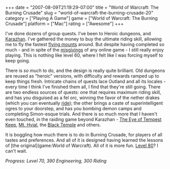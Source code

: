 +++
date = "2007-08-09T21:19:29-07:00"
title = "World of Warcraft: The Burning Crusade"
slug = "world-of-warcraft-the-burning-crusade-20"
category = ["Playing A Game"]
game = ["World of Warcraft: The Burning Crusade"]
platform = ["Mac"]
rating = ["Awesome"]
+++

I've done dozens of group quests.  I've been to Heroic dungeons, and <a href="http://wowwiki.com/Karazhan">Karazhan</a>.  I've gathered the money to buy the ultimate riding skill, allowing me to fly the fastest <a href="http://wowwiki.com/Mount#Flying_mounts">flying mounts</a> around.  But despite having completed so much - and in spite of the <a href="http://www.penny-arcade.com/comic/2004/03/19">misgivings</a> of any online game - I still really enjoy playing.  This is nothing like level 60, where I felt like I was forcing myself to keep going.

There is <i>so much</i> to do, and the design is really quite brilliant.  Old dungeons are reused as "heroic" versions, with difficulty and rewards ramped up to keep things fresh.  Intricate chains of quests lace Outland and all its locales - every time I think I've finished them all, I find that they're still going.  There are two endless sources of quests: one that requires maximum riding skill, and has you disguised as a fel orc, winning the favor of the nether drakes (which you can eventually <a href="http://wowwiki.com/Nether_drake">ride</a>); the other brings a caste of superintelligent ogres to your doorstep, and has you bombing demon camps and completing Simon-esque trials.  And there is so much more that I haven't even touched, in the raiding game beyond Karazhan - <a href="http://wowwiki.com/Eye_%28Tempest_Keep%29">The Eye of Tempest Keep</a>, <a href="http://wowwiki.com/Battle_for_Mount_Hyjal">Mt. Hyjal</a>, the <a href="http://wowwiki.com/Black_Temple">Black Temple</a> and others.

It is boggling how much there is to do in Burning Crusade, for players of all tastes and preferences.  And all of it is designed having learned the lessons of [the original](game:World of Warcraft).  All of it is more fun.  <a href="http://wowwiki.com/World_of_Warcraft%3A_Wrath_of_the_Lich_King">Level 80</a>?  I can't wait.

<i>Progress: Level 70, 390 Engineering, 300 Riding</i>
